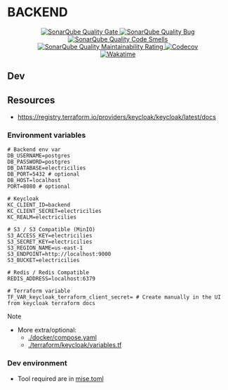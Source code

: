 # BACKEND

<div align=center>
  <a href="https://sonarcloud.io/summary/new_code?id=electricilies_backend">
    <img alt="SonarQube Quality Gate" src="https://sonarcloud.io/api/project_badges/measure?project=electricilies_backend&metric=alert_status"/>
  </a>
  <a href="https://sonarcloud.io/summary/new_code?id=electricilies_backend">
    <img alt="SonarQube Quality Bug" src="https://sonarcloud.io/api/project_badges/measure?project=electricilies_backend&metric=bugs"/>
  </a>
  <a href="https://sonarcloud.io/summary/new_code?id=electricilies_backend">
    <img alt="SonarQube Quality Code Smells" src="https://sonarcloud.io/api/project_badges/measure?project=electricilies_backend&metric=code_smells"/>
  </a>
  <a href="https://sonarcloud.io/summary/new_code?id=electricilies_backend">
    <img alt="SonarQube Quality Maintainability Rating" src="https://sonarcloud.io/api/project_badges/measure?project=electricilies_backend&metric=sqale_rating"/>
  </a>
  <a href="https://codecov.io/gh/electricilies/backend">
    <img alt="Codecov" src="https://codecov.io/gh/electricilies/backend/branch/main/graph/badge.svg"/>
  </a>
  <br />
  <a href="https://wakatime.com/badge/github/electricilies/backend">
    <img alt="Wakatime" src="https://wakatime.com/badge/github/electricilies/backend.svg"/>
  </a>
</div>

## Dev

## Resources

- <https://registry.terraform.io/providers/keycloak/keycloak/latest/docs>

### Environment variables

```dotenv
# Backend env var
DB_USERNAME=postgres
DB_PASSWORD=postgres
DB_DATABASE=electricilies
DB_PORT=5432 # optional
DB_HOST=localhost
PORT=8080 # optional

# Keycloak
KC_CLIENT_ID=backend
KC_CLIENT_SECRET=electricilies
KC_REALM=electricilies

# S3 / S3 Compatible (MinIO)
S3_ACCESS_KEY=electricilies
S3_SECRET_KEY=electricilies
S3_REGION_NAME=us-east-1
S3_ENDPOINT=http://localhost:9000
S3_BUCKET=electricilies

# Redis / Redis Compatible
REDIS_ADDRESS=localhost:6379

# Terraform variable
TF_VAR_keycloak_terraform_client_secret= # Create manually in the UI from keycloak terraform docs
```

> [!NOTE]
>
> - More extra/optional:
>   - [./docker/compose.yaml](./docker/compose.yaml)
>   - [./terraform/keycloak/variables.tf](./terraform/keycloak/variables.tf)

### Dev environment

- Tool required are in [mise.toml](./mise.toml)
